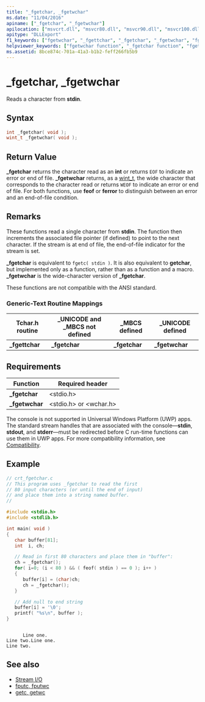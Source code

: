 ```yaml
---
title: "_fgetchar, _fgetwchar"
ms.date: "11/04/2016"
apiname: ["_fgetchar", "_fgetwchar"]
apilocation: ["msvcrt.dll", "msvcr80.dll", "msvcr90.dll", "msvcr100.dll", "msvcr100_clr0400.dll", "msvcr110.dll", "msvcr110_clr0400.dll", "msvcr120.dll", "msvcr120_clr0400.dll", "ucrtbase.dll", "api-ms-win-crt-stdio-l1-1-0.dll"]
apitype: "DLLExport"
f1_keywords: ["fgetwchar", "_fgettchar", "_fgetchar", "_fgetwchar", "fgettchar"]
helpviewer_keywords: ["fgetwchar function", "_fgetchar function", "fgettchar function", "_fgetwchar function", "_fgettchar function", "standard input, reading from", "fgetchar function"]
ms.assetid: 8bce874c-701a-41a3-b1b2-feff266fb5b9
---
```

# _fgetchar, _fgetwchar

Reads a character from **stdin**.

## Syntax

```C
int _fgetchar( void );
wint_t _fgetwchar( void );
```

## Return Value

**\_fgetchar** returns the character read as an **int** or returns `EOF` to indicate an error or end of file. **\_fgetwchar** returns, as a [wint_t](../../c-runtime-library/standard-types.md), the wide character that corresponds to the character read or returns `WEOF` to indicate an error or end of file. For both functions, use **feof** or **ferror** to distinguish between an error and an end-of-file condition.

## Remarks

These functions read a single character from **stdin**. The function then increments the associated file pointer (if defined) to point to the next character. If the stream is at end of file, the end-of-file indicator for the stream is set.

**_fgetchar** is equivalent to `fgetc( stdin )`. It is also equivalent to **getchar**, but implemented only as a function, rather than as a function and a macro. **_fgetwchar** is the wide-character version of **_fgetchar**.

These functions are not compatible with the ANSI standard.

### Generic-Text Routine Mappings

|Tchar.h routine|_UNICODE and _MBCS not defined|_MBCS defined|_UNICODE defined|
|---------------------|--------------------------------------|--------------------|-----------------------|
|**_fgettchar**|**_fgetchar**|**_fgetchar**|**_fgetwchar**|

## Requirements

|Function|Required header|
|--------------|---------------------|
|**_fgetchar**|\<stdio.h>|
|**_fgetwchar**|\<stdio.h> or \<wchar.h>|

The console is not supported in Universal Windows Platform (UWP) apps. The standard stream handles that are associated with the console—**stdin**, **stdout**, and **stderr**—must be redirected before C run-time functions can use them in UWP apps. For more compatibility information, see [Compatibility](../../c-runtime-library/compatibility.md).

## Example

```C
// crt_fgetchar.c
// This program uses _fgetchar to read the first
// 80 input characters (or until the end of input)
// and place them into a string named buffer.
//

#include <stdio.h>
#include <stdlib.h>

int main( void )
{
   char buffer[81];
   int  i, ch;

   // Read in first 80 characters and place them in "buffer":
   ch = _fgetchar();
   for( i=0; (i < 80 ) && ( feof( stdin ) == 0 ); i++ )
   {
      buffer[i] = (char)ch;
      ch = _fgetchar();
   }

   // Add null to end string
   buffer[i] = '\0';
   printf( "%s\n", buffer );
}
```

```Output

      Line one.
Line two.Line one.
Line two.
```

## See also

- [Stream I/O](../../c-runtime-library/stream-i-o.md)
- [fputc, fputwc](fputc-fputwc.md)
- [getc, getwc](getc-getwc.md)
